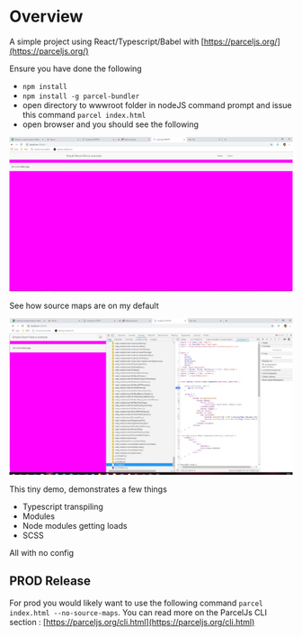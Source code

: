 # Overview

A simple project using React/Typescript/Babel with [https://parceljs.org/](https://parceljs.org/)


Ensure you have done the following 

- `npm install`
- `npm install -g parcel-bundler`
- open directory to wwwroot folder in nodeJS command prompt and issue this command `parcel index.html`
- open browser and you should see the following


![alt text](Starting.png "Starting")


See how source maps are on my default


![alt text](SourceMapsByDefault.png "SourceMapsByDefault")




This tiny demo, demonstrates a few things

- Typescript transpiling
- Modules
- Node modules getting loads
- SCSS

All with no config


## PROD Release ##
For prod you would likely want to use the following command `parcel index.html --no-source-maps`. You can read more on the ParcelJs CLI section : [https://parceljs.org/cli.html](https://parceljs.org/cli.html)